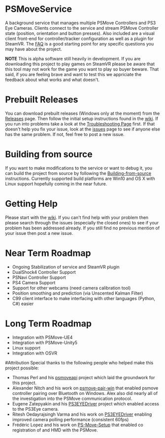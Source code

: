 # PSMoveService
A background service that manages multiple PSMove Controllers and PS3 Eye Cameras. Clients connect to the service and stream PSMove Controller state (position, orientation and button presses). Also included are a visual client front-end for controller/tracker configuration as well as a plugin for SteamVR. The [FAQ](https://github.com/cboulay/PSMoveService/wiki/Frequently-Asked-Questions) is a good starting point for any specific questions you may have about the project. 

**NOTE** This is alpha software still heavily in development. If you are downloading this project to play games on SteamVR please be aware that this tool may not work for the game you want to play so buyer beware. That said, if you are feeling brave and want to test this we appriciate the feedback about what works and what doesn't.

# Prebuilt Releases
You can download prebuilt releases (Windows only at the moment) from the [Releases](https://github.com/cboulay/PSMoveService/releases) page. Then follow the initial setup instructions found in the [wiki](https://github.com/cboulay/PSMoveService/wiki#initial-setup). If you run into problems take a look at the [Troubleshooting Page](https://github.com/cboulay/PSMoveService/wiki/Troubleshooting-%28Windows%29) first. If that doesn't help you fix your issue, look at the [issues](https://github.com/cboulay/PSMoveService/issues) page to see if anyone else has the same problem. If not, feel free to post a new issue.

# Building from source
If you want to make modifications to the service or want to debug it, you can build the project from source by following the  [Building-from-source](https://github.com/cboulay/PSMoveService/wiki/Building-from-source) instructions. Currently supported build platforms are Win10 and OS X with Linux support hopefully coming in the near future.

# Getting Help
Please start with the [wiki](https://github.com/cboulay/PSMoveService/wiki). If you can't find help with your problem then please search through the issues (especially the closed ones) to see if your problem has been addressed already. If you still find no previous mention of your issue then post a new issue.

# Near Term Roadmap
 * Ongoing Stabilization of service and SteamVR plugin
 * DualShock4 Controller Support
 * PSNavi Controller Support
 * PS4 Camera Support
 * Support for other webcams (need camera calibration tool)
 * Position smoothing and prediction (via Unscented Kalman Filter)
 * C99 client interface to make interfacing with other languages (Python, C#) easier

# Long Term Roadmap
 * Integration with PSMove-UE4
 * Integration with PSMove-Unity5
 * Linux support
 * Integration with OSVR

#Attribution
Special thanks to the following people who helped make this project possible:
* Thomas Perl and his [psmoveapi](https://github.com/thp/psmoveapi) project which laid the groundwork for this project.
* Alexander Nitch and his work on [psmove-pair-win](https://github.com/nitsch/psmove-pair-win) that enabled psmove controller pairing over Bluetooth on Windows. Alex also did nearly all of the investigation into the PSMove communication protocol.
* Eugene Zatepyakin and his [PS3EYEDriver](https://github.com/inspirit/PS3EYEDriver) project which enabled access to the PS3Eye camera.
* Ritesh Oedayrajsingh Varma and his work on [PS3EYEDriver](https://github.com/rovarma/PS3EYEDriver) enabling improved camera polling performance (consistent 60fps)
* Frédéric Lopez and his work on [PS-Move-Setup](https://github.com/Fredz66/PS-Move-Setup) that enabled co registration of  and HMD with the PSMove.
